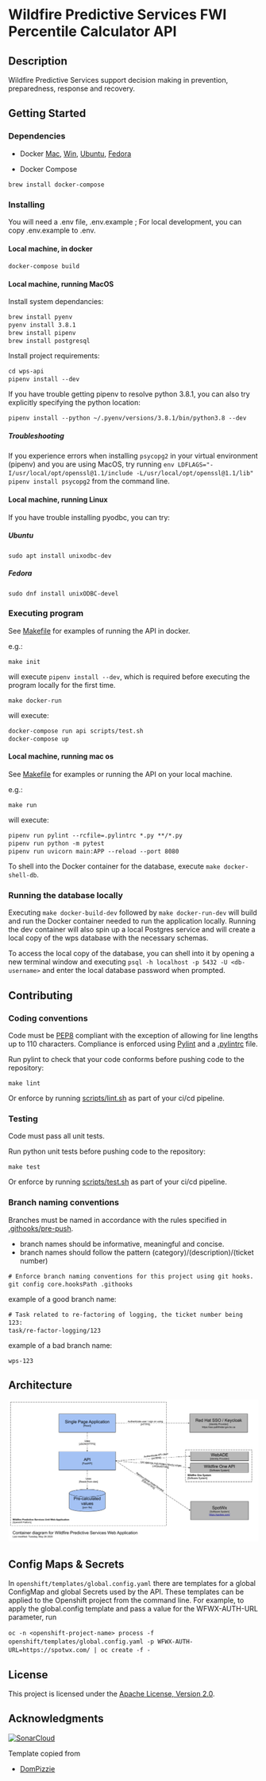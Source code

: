 # Wildfire Predictive Services FWI Percentile Calculator API

## Description

Wildfire Predictive Services support decision making in prevention, preparedness, response and recovery.

## Getting Started

### Dependencies

- Docker [Mac](https://hub.docker.com/editions/community/docker-ce-desktop-mac/), [Win](https://hub.docker.com/editions/community/docker-ce-desktop-windows/), [Ubuntu](https://docs.docker.com/install/linux/docker-ce/ubuntu/), [Fedora](https://docs.docker.com/install/linux/docker-ce/fedora/)

- Docker Compose

```
brew install docker-compose
```

### Installing

You will need a .env file, .env.example ; For local development, you can copy .env.example to .env.

#### Local machine, in docker

```
docker-compose build
```

#### Local machine, running MacOS

Install system dependancies:

```
brew install pyenv
pyenv install 3.8.1
brew install pipenv
brew install postgresql
```

Install project requirements:

```
cd wps-api
pipenv install --dev
```

If you have trouble getting pipenv to resolve python 3.8.1, you can also try explicitly specifying the python location:

```
pipenv install --python ~/.pyenv/versions/3.8.1/bin/python3.8 --dev
```

##### Troubleshooting

If you experience errors when installing `psycopg2` in your virtual environment (pipenv) and you are using MacOS, try running
`env LDFLAGS="-I/usr/local/opt/openssl@1.1/include -L/usr/local/opt/openssl@1.1/lib" pipenv install psycopg2`
from the command line.

#### Local machine, running Linux

If you have trouble installing pyodbc, you can try:

##### Ubuntu

```
sudo apt install unixodbc-dev
```

##### Fedora

```
sudo dnf install unixODBC-devel
```

### Executing program

See [Makefile](Makefile) for examples of running the API in docker.

e.g.:

```
make init
```

will execute `pipenv install --dev`, which is required before executing the program locally for the first time.

```
make docker-run
```

will execute:

```
docker-compose run api scripts/test.sh
docker-compose up
```

#### Local machine, running mac os

See [Makefile](Makefile) for examples or running the API on your local machine.

e.g.:

```
make run
```

will execute:

```
pipenv run pylint --rcfile=.pylintrc *.py **/*.py
pipenv run python -m pytest
pipenv run uvicorn main:APP --reload --port 8080
```

To shell into the Docker container for the database, execute `make docker-shell-db`.

### Running the database locally

Executing `make docker-build-dev` followed by `make docker-run-dev` will build and run the Docker container needed to run the application locally. Running the dev container will also spin up a local Postgres service and will create a local copy of the wps database with the necessary schemas.

To access the local copy of the database, you can shell into it by opening a new terminal window and executing `psql -h localhost -p 5432 -U <db-username>` and enter the local database password when prompted.

## Contributing

### Coding conventions

Code must be [PEP8](https://www.python.org/dev/peps/pep-0008/) compliant with the exception of allowing for line lengths up to 110 characters.
Compliance is enforced using [Pylint](https://www.pylint.org/) and a [.pylintrc](.pylintrc) file.

Run pylint to check that your code conforms before pushing code to the repository:

```
make lint
```

Or enforce by running [scripts/lint.sh](scripts/lint.sh) as part of your ci/cd pipeline.

### Testing

Code must pass all unit tests.

Run python unit tests before pushing code to the repository:

```
make test
```

Or enforce by running [scripts/test.sh](scripts/test.sh) as part of your ci/cd pipeline.

### Branch naming conventions

Branches must be named in accordance with the rules specified in [.githooks/pre-push](.githooks/pre-push).

- branch names should be informative, meaningful and concise.
- branch names should follow the pattern (category)/(description)/(ticket number)

```
# Enforce branch naming conventions for this project using git hooks.
git config core.hooksPath .githooks
```

example of a good branch name:

```
# Task related to re-factoring of logging, the ticket number being 123:
task/re-factor-logging/123
```

example of a bad branch name:

```
wps-123
```

## Architecture

![FWI calculator container diagram](container_diagram.png)

## Config Maps & Secrets

In `openshift/templates/global.config.yaml` there are templates for a global ConfigMap and global Secrets used by the API.
These templates can be applied to the Openshift project from the command line. For example, to apply the global.config template and pass a value for the WFWX-AUTH-URL parameter, run

`oc -n <openshift-project-name> process -f openshift/templates/global.config.yaml -p WFWX-AUTH-URL=https://spotwx.com/ | oc create -f -`

## License

This project is licensed under the [Apache License, Version 2.0](https://github.com/bcgov/wps-api/blob/master/LICENSE).

## Acknowledgments

[![SonarCloud](https://sonarcloud.io/images/project_badges/sonarcloud-white.svg)](https://sonarcloud.io/dashboard?id=bcgov_wps-api)

Template copied from

- [DomPizzie](https://gist.github.com/DomPizzie/7a5ff55ffa9081f2de27c315f5018afc)
